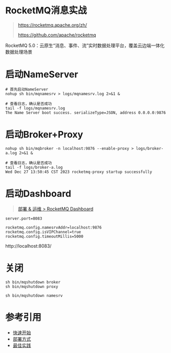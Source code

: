 

RocketMQ消息实战
======
> https://rocketmq.apache.org/zh/
>
> https://github.com/apache/rocketmq

RocketMQ 5.0：云原生“消息、事件、流”实时数据处理平台，覆盖云边端一体化数据处理场景


# 启动NameServer
```shell
# 首先启动NameServer
nohup sh bin/mqnamesrv > logs/mqnamesrv.log 2>&1 & 

# 查看日志，确认是否成功
tail -f logs/mqnamesrv.log 
The Name Server boot success. serializeType=JSON, address 0.0.0.0:9876
```


# 启动Broker+Proxy
```shell
nohup sh bin/mqbroker -n localhost:9876 --enable-proxy > logs/broker-a.log 2>&1 & 

# 查看日志，确认是否成功
tail -f logs/broker-a.log 
Wed Dec 27 13:50:45 CST 2023 rocketmq-proxy startup successfully
```


# 启动Dashboard
> [部署 & 运维 > RocketMQ Dashboard](https://rocketmq.apache.org/zh/docs/deploymentOperations/04Dashboard/)

```properties
server.port=8083

rocketmq.config.namesrvAddr=localhost:9876
rocketmq.config.isVIPChannel=true
rocketmq.config.timeoutMillis=5000
```

http://localhost:8083/


# 关闭
```shell
sh bin/mqshutdown broker
sh bin/mqshutdown proxy

sh bin/mqshutdown namesrv
```


# 参考引用
* [快速开始](https://rocketmq.apache.org/zh/docs/quickStart/01quickstart)
* [部署方式](https://rocketmq.apache.org/zh/docs/deploymentOperations/01deploy/)
* [最佳实践](https://rocketmq-1.gitbook.io/rocketmq-connector/kai-fa-zhe-zhong-xin/zui-jia-shi-jian)


